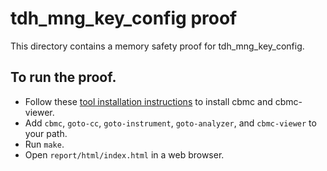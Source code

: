 tdh_mng_key_config proof
==============

This directory contains a memory safety proof for tdh_mng_key_config.

To run the proof.
-------------
* Follow these [tool installation instructions](https://github.com/awslabs/aws-templates-for-cbmc-proofs/wiki/Installation) to install cbmc and cbmc-viewer.
* Add `cbmc`, `goto-cc`, `goto-instrument`, `goto-analyzer`, and `cbmc-viewer`
  to your path.
* Run `make`.
* Open `report/html/index.html` in a web browser.
